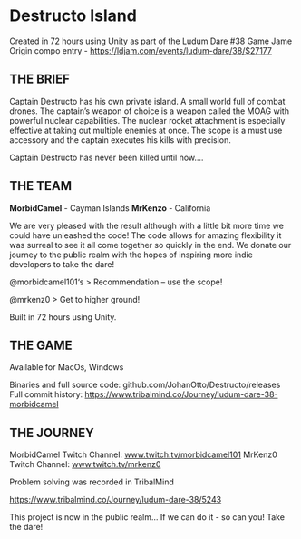 # Destructo Island
Created in 72 hours using Unity as part of the Ludum Dare #38 Game Jame
Origin compo entry - https://ldjam.com/events/ludum-dare/38/$27177


## THE BRIEF

Captain Destructo has his own private island. A small world full of combat drones. The captain’s weapon of choice is a weapon called the MOAG with powerful nuclear capabilities. The nuclear rocket attachment is especially effective at taking out multiple enemies at once. The scope is a must use accessory and the captain executes his kills with precision.

Captain Destructo has never been killed until now….

## THE TEAM

**MorbidCamel** - Cayman Islands 
**MrKenzo** - California

We are very pleased with the result although with a little bit more time we could have unleashed the code! The code allows for amazing flexibility it was surreal to see it all come together so quickly in the end. We donate our journey to the public realm with the hopes of inspiring more indie developers to take the dare!

@morbidcamel101‘s > Recommendation – use the scope!

@mrkenz0 > Get to higher ground!

Built in 72 hours using Unity.

## THE GAME

Available for MacOs, Windows

Binaries and full source code: github.com/JohanOtto/Destructo/releases
Full commit history: https://www.tribalmind.co/Journey/ludum-dare-38-morbidcamel

## THE JOURNEY

MorbidCamel Twitch Channel: www.twitch.tv/morbidcamel101 
MrKenz0 Twitch Channel: www.twitch.tv/mrkenz0

Problem solving was recorded in TribalMind

https://www.tribalmind.co/Journey/ludum-dare-38/5243

This project is now in the public realm… If we can do it - so can you! Take the dare!
